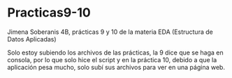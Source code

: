 # Practicas9-10
Jimena Soberanis 4B, prácticas 9 y 10 de la materia EDA (Estructura de Datos Aplicadas)

Solo estoy subiendo los archivos de las prácticas, la 9 dice que se haga en consola, por lo que solo hice el script y en la práctica 10, debido a que la aplicación pesa mucho, solo subí sus archivos para ver en una página web.
